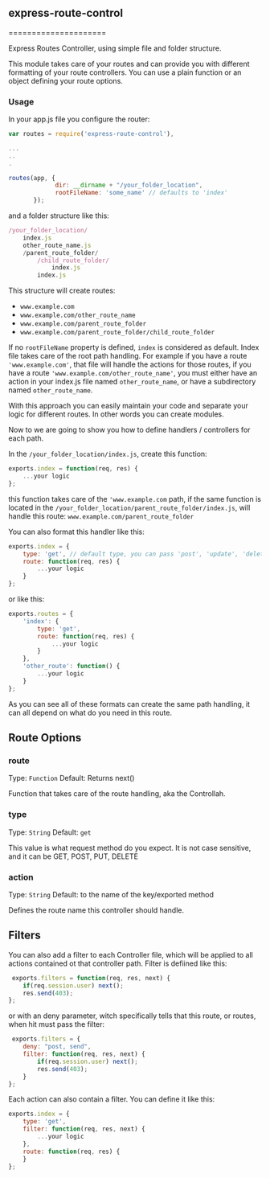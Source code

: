 ## express-route-control
=====================

Express Routes Controller, using simple file and folder structure.

This module takes care of your routes and can provide you with different formatting of your route controllers. You can use a plain function or an object defining your route options.

### Usage

In your app.js file you configure the router:

```javascript
var routes = require('express-route-control'),

...
..
.

routes(app, {
			 dir: __dirname + "/your_folder_location",
             rootFileName: 'some_name' // defaults to 'index'
       });
```

and a folder structure like this: 

```javascript
/your_folder_location/
	index.js
    other_route_name.js
    /parent_route_folder/
    	/child_route_folder/
        	index.js
    	index.js
```

This structure will create routes:

- `www.example.com`
- `www.example.com/other_route_name`
- `www.example.com/parent_route_folder`
- `www.example.com/parent_route_folder/child_route_folder`

If no `rootFileName` property is defined, `index` is considered as default. Index file takes care of the root path handling. 
For example if you have a route `'www.example.com'`, that file will handle the actions for those routes, if you have a route `'www.example.com/other_route_name'`, you must either have an action in your index.js file named `other_route_name`, or have a subdirectory named `other_route_name`.

With this approach you can easily maintain your code and separate your logic for different routes. In other words you can create modules.

Now to we are going to show you how to define handlers / controllers for each path.

In the `/your_folder_location/index.js`, create this function:

```javascript
exports.index = function(req, res) {
	...your logic
};
```

this function takes care of the `'www.example.com` path, if the same function is located in the `/your_folder_location/parent_route_folder/index.js`, will handle this route: `www.example.com/parent_route_folder`

You can also format this handler like this:

```javascript
exports.index = {
	type: 'get', // default type, you can pass 'post', 'update', 'delete, 'put'
	route: function(req, res) {
		...your logic
	}
};
```

or like this:

```javascript
exports.routes = {
	'index': {
		type: 'get',
		route: function(req, res) {
			...your logic
		}
	},
	'other_route': function() {
		...your logic
	}
};
```

As you can see all of these formats can create the same path handling, it can all depend on what do you need in this route.

## Route Options

### route

Type: ```Function``` Default: Returns next()

Function that takes care of the route handling, aka the Controllah.

### type

Type: ```String``` Default: ```get```

This value is what request method do you expect. It is not case sensitive, and it can be GET, POST, PUT, DELETE

### action

Type: ```String``` Default: to the name of the key/exported method

Defines the route name this controller should handle.

## Filters

You can also add a filter to each Controller file, which will be applied to all actions contained ot that controller path. Filter is defiined like this:

```javascript
 exports.filters = function(req, res, next) {
	if(req.session.user) next();
	res.send(403);
};
 ``` 
or with an deny parameter, witch specifically tells that this route, or routes, when hit must pass the filter:

```javascript
 exports.filters = {
	deny: "post, send",
	filter: function(req, res, next) {
		if(req.session.user) next();
		res.send(403);
	}
};
 ```

Each action can also contain a filter. You can define it like this:

```javascript
exports.index = {
	type: 'get',
	filter: function(req, res, next) {
		...your logic
	},
	route: function(req, res) {
	}
};
 ```




